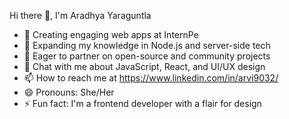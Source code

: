 Hi there 👋, I'm Aradhya Yaraguntla

- 🔭 Creating engaging web apps at InternPe
- 🌱 Expanding my knowledge in Node.js and server-side tech
- 👯 Eager to partner on open-source and community projects
- 💬 Chat with me about JavaScript, React, and UI/UX design
- 📫 How to reach me at https://www.linkedin.com/in/arvi9032/
- 😄 Pronouns: She/Her
- ⚡ Fun fact: I'm a frontend developer with a flair for design

<!--
**aradhya-9032/aradhya-9032** is a ✨ _special_ ✨ repository because its `README.md` (this file) appears on your GitHub profile.

Here are some ideas to get you started:

- 🔭 I’m currently working on ...
- 🌱 I’m currently learning ...
- 👯 I’m looking to collaborate on ...
- 🤔 I’m looking for help with ...
- 💬 Ask me about ...
- 📫 How to reach me: ...
- 😄 Pronouns: ...
- ⚡ Fun fact: ...
-->
